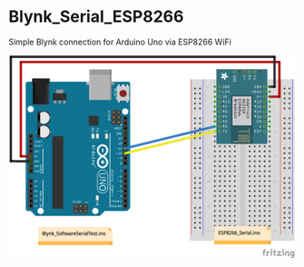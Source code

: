 # Blynk_Serial_ESP8266
Simple Blynk connection for Arduino Uno via ESP8266 WiFi

<img src="./img/basic.png" alt="Fritzing" width="700">
